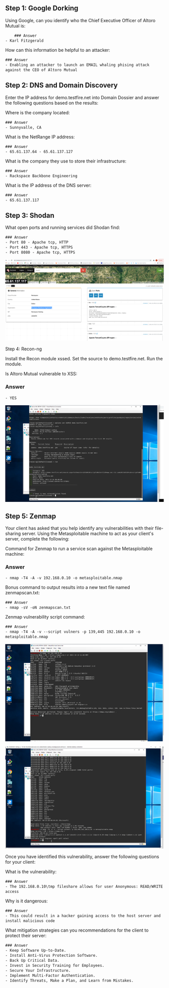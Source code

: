 ## Step 1: Google Dorking

Using Google, can you identify who the Chief Executive Officer of Altoro Mutual is:
    
        ### Answer
    - Karl Fitzgerald

How can this information be helpful to an attacker:

    ### Answer
    - Enabling an attacker to launch an EMAIL whaling phising attack against the CEO of Altoro Mutual

## Step 2: DNS and Domain Discovery

Enter the IP address for demo.testfire.net into Domain Dossier and answer the following questions based on the results:

Where is the company located:

    ### Answer
    - Sunnyvalle, CA

What is the NetRange IP address:

    ### Answer
    - 65.61.137.64 - 65.61.137.127

What is the company they use to store their infrastructure:

    ### Answer
    - Rackspace Backbone Engineering

What is the IP address of the DNS server:

    ### Answer
    - 65.61.137.117


## Step 3: Shodan

What open ports and running services did Shodan find:

    ### Answer
    - Port 80 - Apache tcp, HTTP
    - Port 443 - Apache tcp, HTTPS
    - Port 8080 - Apache tcp, HTTPS

![Open ports](./Images/snap-1.PNG)

Step 4: Recon-ng

Install the Recon module xssed.
Set the source to demo.testfire.net.
Run the module.

Is Altoro Mutual vulnerable to XSS:
  
  ### Answer
    - YES

![Installing xssed](./Images/snap-2.PNG)

## Step 5: Zenmap

Your client has asked that you help identify any vulnerabilities with their file-sharing server. Using the Metasploitable machine to act as your client's server, complete the following:

Command for Zenmap to run a service scan against the Metasploitable machine:

 ### Answer
    - nmap -T4 -A -v 192.168.0.10 -o metasploitable.nmap
   
Bonus command to output results into a new text file named zenmapscan.txt:

    ### Answer
    - nmap -sV -oN zenmapscan.txt

Zenmap vulnerability script command:

    ### Answer
    - nmap -T4 -A -v --script vulners -p 139,445 192.168.0.10 -o metasploitable.nmap

![Running Nmap and putting in to file](./Images/snap-3.PNG)

![running the nmap script](./Images/snap-4.PNG)
  
Once you have identified this vulnerability, answer the following questions for your client:

What is the vulnerability:

    ### Answer
    - The 192.168.0.10\tmp fileshare allows for user Anonymous: READ/WRITE access


Why is it dangerous:

    ### Answer
    - This could result in a hacker gaining access to the host server and install malicious code 


What mitigation strategies can you recommendations for the client to protect their server:

    ### Answer
    - Keep Software Up-to-Date.
    - Install Anti-Virus Protection Software.
    - Back Up Critical Data.
    - Invest in Security Training for Employees. 
    - Secure Your Infrastructure. 
    - Implement Multi-Factor Authentication.
    - Identify Threats, Make a Plan, and Learn from Mistakes.

